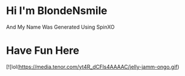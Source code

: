 # Hi I'm BlondeNsmile
And My Name Was Generated Using SpinXO
# Have Fun Here
[![lol(https://media.tenor.com/yt4R_dCFls4AAAAC/jelly-jamm-ongo.gif)
